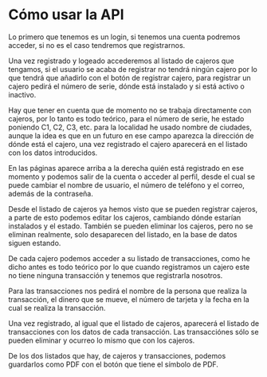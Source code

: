 # Cómo usar la API

Lo primero que tenemos es un login, si tenemos una cuenta podremos acceder, si no es el caso tendremos que registrarnos.

Una vez registrado y logeado accederemos al listado de cajeros que tengamos, si el usuario se acaba de registrar no 
tendrá ningún cajero por lo que tendrá que añadirlo con el botón de registrar cajero, para registrar un cajero 
pedirá el número de serie, dónde está instalado y si está activo o inactivo.

Hay que tener en cuenta que de momento no se trabaja directamente con cajeros, por lo tanto es todo teórico, para el número de serie,
he estado poniendo C1, C2, C3, etc. para la localidad he usado nombre de ciudades, aunque la idea es que en un futuro en ese campo aparezca 
la dirección de dónde está el cajero, una vez registrado el cajero aparecerá en el listado con los datos introducidos.

En las páginas aparece arriba a la derecha quién está registrado en ese momento y podemos salir de la cuenta o acceder al perfil, desde el cual
se puede cambiar el nombre de usuario, el número de teléfono y el correo, además de la contraseña. 

Desde el listado de cajeros ya hemos visto que se pueden registrar cajeros, a parte de esto podemos editar los cajeros, cambiando dónde estarían instalados y el estado.
También se pueden eliminar los cajeros, pero no se eliminan realmente, solo desaparecen del listado, en la base de datos siguen estando.

De cada cajero podemos acceder a su listado de transacciones, como he dicho antes es todo teórico por lo que cuando 
registramos un cajero este no tiene ninguna transacción y tenemos que registrarla nosotros.

Para las transacciones nos pedirá el nombre de la persona que realiza la transacción, el dinero que se mueve, 
el número de tarjeta y la fecha en la cual se realiza la transacción.

Una vez registrado, al igual que el listado de cajeros, aparecerá el listado de transacciones con los datos de cada transacción. 
Las transacciónes sólo se pueden eliminar y ocurreo lo mismo que con los cajeros.

De los dos listados que hay, de cajeros y transacciones, podemos guardarlos como PDF con el botón que tiene el símbolo de PDF.
